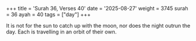 +++
title = 'Surah 36, Verses 40'
date = '2025-08-27'
weight = 3745
surah = 36
ayah = 40
tags = ["day"]
+++

It is not for the sun to catch up with the moon, nor does the night outrun the day. Each is travelling in an orbit of their own.